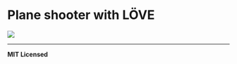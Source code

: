 # Plane shooter with LÖVE

![](https://github.com/voronianski-on-games/plane-shooter-love2d/raw/master/demo.gif)

<!-- ![](http://famicase.com/16/softs/62.jpg) -->

---

**MIT Licensed**
